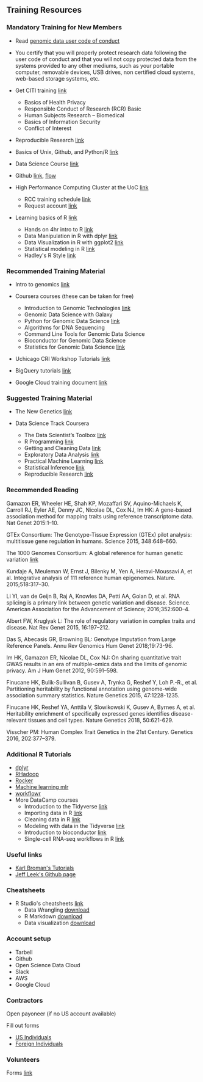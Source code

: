Training Resources
-----------------

### Mandatory Training for New Members

- Read [genomic data user code of conduct](https://osp.od.nih.gov/wp-content/uploads/Genomic_Data_User_Code_of_Conduct.pdf)

- You certify that you will properly protect research data following the user code of conduct and that you will not copy protected data from the systems provided to any other mediums, such as your portable computer, removable devices, USB drives, non certified cloud systems, web-based storage systems, etc.

- Get CITI training [link](https://www.citiprogram.org)
	- Basics of Health Privacy
	- Responsible Conduct of Research (RCR) Basic
	- Human Subjects Research – Biomedical
	- Basics of Information Security
	- Conflict of Interest

- Reproducible Research [link](http://kbroman.org/steps2rr/)
- Basics of Unix, Github, and Python/R [link](https://software-carpentry.org/lessons/)
- Data Science Course [link](https://rafalab.github.io/dsbook/introduction.html)
- Github [link](http://kbroman.org/github_tutorial/), [flow](https://guides.github.com/introduction/flow/)
- High Performance Computing Cluster at the UoC [link](https://rcc.uchicago.edu/resources/high-performance-computing)
	- RCC training schedule [link](https://rcc.uchicago.edu/support-and-services/workshops-and-training)
	- Request account [link](https://rcc.uchicago.edu/accounts-allocations/request-account)
- Learning basics of R [link](https://www.rstudio.com/resources/training/online-learning/)
	- Hands on 4hr intro to R [link](https://www.datacamp.com/courses/free-introduction-to-r)
	- Data Manipulation in R with dplyr [link](https://genomicsclass.github.io/book/pages/dplyr_tutorial.html)
	- Data Visualization in R with ggplot2 [link](http://r-statistics.co/Complete-Ggplot2-Tutorial-Part1-With-R-Code.html)
	- Statistical modeling in R [link](https://www.datacamp.com/courses/statistical-modeling-in-r-part-1)
	- Hadley's R Style [link](http://adv-r.had.co.nz/Style.html)

### Recommended Training Material

- Intro to genomics [link](https://www.big-bio.org/)

- Coursera courses (these can be taken for free)
	- Introduction to Genomic Technologies [link](https://www.coursera.org/course/genintro)
	- Genomic Data Science with Galaxy
	- Python for Genomic Data Science [link](https://www.coursera.org/course/genpython)
	- Algorithms for DNA Sequencing
	- Command Line Tools for Genomic Data Science
	- Bioconductor for Genomic Data Science
	- Statistics for Genomic Data Science [link](https://www.coursera.org/course/genstats) 

- Uchicago CRI Workshop Tutorials [link](https://cri.uchicago.edu/seminar-series/)

- BigQuery tutorials [link](https://cloud.google.com/bigquery/docs/tutorials)

- Google Cloud training document [link](https://docs.google.com/document/d/1z35R9uZ2iDo-Fp1ImUMBIKvcUunBTUp1ZmAXZF2Hf48/edit?usp=sharing)

### Suggested Training Material

- The New Genetics [link](http://publications.nigms.nih.gov/thenewgenetics/index.html)

- Data Science Track Coursera 
	- The Data Scientist’s Toolbox [link](https://www.coursera.org/course/datascitoolbox)
	- R Programming [link](https://www.coursera.org/course/rprog)
	- Getting and Cleaning Data [link](https://www.coursera.org/course/getdata)
	- Exploratory Data Analysis [link](https://www.coursera.org/course/exdata)
	- Practical Machine Learning [link](https://www.coursera.org/course/predmachlearn)
	- Statistical Inference [link](https://www.coursera.org/course/statinference)
	- Reproducible Research [link](https://www.coursera.org/course/repdata)

### Recommended Reading

Gamazon ER, Wheeler HE, Shah KP, Mozaffari SV, Aquino-Michaels K, Carroll RJ, Eyler AE, Denny JC, Nicolae DL, Cox NJ, Im HK: A gene-based association method for mapping traits using reference transcriptome data. Nat Genet 2015:1–10.

GTEx Consortium: The Genotype-Tissue Expression (GTEx) pilot analysis: multitissue gene regulation in humans. Science 2015, 348:648–660.

The 1000 Genomes Consortium: A global reference for human genetic variation [link](http://www.nature.com/doifinder/10.1038/nature15393)

Kundaje A, Meuleman W, Ernst J, Bilenky M, Yen A, Heravi-Moussavi A, et al. Integrative analysis of 111 reference human epigenomes. Nature. 2015;518:317–30. 

Li YI, van de Geijn B, Raj A, Knowles DA, Petti AA, Golan D, et al. RNA splicing is a primary link between genetic variation and disease. Science. American Association for the Advancement of Science; 2016;352:600–4. 

Albert FW, Kruglyak L: The role of regulatory variation in complex traits and disease. Nat Rev Genet 2015, 16:197–212.

Das S, Abecasis GR, Browning BL: Genotype Imputation from Large Reference Panels. Annu Rev Genomics Hum Genet 2018;19:73-96.

Im HK, Gamazon ER, Nicolae DL, Cox NJ: On sharing quantitative trait GWAS results in an era of multiple-omics data and the limits of genomic privacy. Am J Hum Genet 2012, 90:591–598.

Finucane HK, Bulik-Sullivan B, Gusev A, Trynka G, Reshef Y, Loh P.-R., et al. Partitioning heritability by functional annotation using genome-wide association summary statistics. Nature Genetics 2015, 47:1228-1235.

Finucane HK, Reshef YA, Anttila V, Slowikowski K, Gusev A, Byrnes A, et al. Heritability enrichment of specifically expressed genes identifies disease-relevant tissues and cell types. Nature Genetics 2018, 50:621-629.

Visscher PM: Human Complex Trait Genetics in the 21st Century. Genetics 2016, 202:377–379.

### Additional R Tutorials
- [dplyr](https://cran.rstudio.com/web/packages/dplyr/vignettes/introduction.html)
- [RHadoop](https://github.com/andrie/RHadoop-tutorial/)
- [Rocker](http://dirk.eddelbuettel.com/papers/useR2015_docker.pdf)
- [Machine learning mlr](https://mlr.mlr-org.com/index.html)
- [workflowr](https://jdblischak.github.io/workflowr/articles/wflow-01-getting-started.html)
- More DataCamp courses
	- Introduction to the Tidyverse [link](https://www.datacamp.com/courses/introduction-to-the-tidyverse)
	- Importing data in R [link](https://www.datacamp.com/courses/importing-data-in-r-part-1)
	- Cleaning data in R [link](https://www.datacamp.com/courses/cleaning-data-in-r)
	- Modeling with data in the Tidyverse [link](https://www.datacamp.com/courses/modeling-with-data-in-the-tidyverse)
	- Introduction to bioconductor [link](https://www.datacamp.com/courses/introduction-to-bioconductor)
	- Single-cell RNA-seq workflows in R [link](https://www.datacamp.com/courses/single-cell-rna-seq-workflows-in-r)


### Useful links

- [Karl Broman's Tutorials](http://kbroman.org/pages/tutorials.html)
- [Jeff Leek's Github page](https://github.com/jtleek)

### Cheatsheets

- R Studio's cheatsheets [link](https://www.rstudio.com/resources/cheatsheets/)
	- Data Wrangling [download](https://www.rstudio.com/wp-content/uploads/2015/02/data-wrangling-cheatsheet.pdf)
	- R Markdown [download](https://www.rstudio.com/wp-content/uploads/2015/02/rmarkdown-cheatsheet.pdf)
  	- Data visualization [download](https://www.rstudio.com/wp-content/uploads/2015/11/ggplot2-cheatsheet.pdf)

### Account setup

- Tarbell
- Github
- Open Science Data Cloud
- Slack
- AWS
- Google Cloud

### Contractors


Open payoneer (if no US account available)

Fill out forms 

- [US Individuals](https://www.dropbox.com/sh/2h3xmmxkn2i1tvy/AAADYYRsHwtO8JPJ37_dHKUTa?dl=0)
- [Foreign Individuals](https://www.dropbox.com/sh/8eb5c21kc8ezlbn/AACe7caz-p0vbhBplzA2I4PCa?dl=0)

### Volunteers

Forms [link](https://www.dropbox.com/sh/k1qakuofx6pbi91/AAC-e0gnNImYTUlHqGryyXjJa?dl=0)
